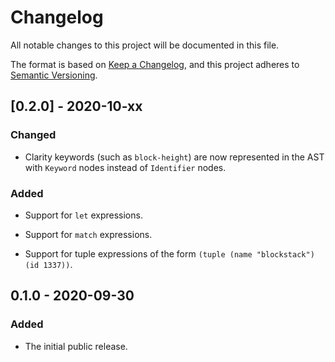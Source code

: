# Changelog

All notable changes to this project will be documented in this file.

The format is based on [Keep a Changelog](https://keepachangelog.com/en/1.0.0/),
and this project adheres to [Semantic Versioning](https://semver.org/spec/v2.0.0.html).

## [0.2.0] - 2020-10-xx

### Changed

- Clarity keywords (such as `block-height`) are now represented in the AST
  with `Keyword` nodes instead of `Identifier` nodes.

### Added

- Support for `let` expressions.

- Support for `match` expressions.

- Support for tuple expressions of the form `(tuple (name "blockstack") (id 1337))`.

## 0.1.0 - 2020-09-30

### Added

- The initial public release.

[0.1.1]: https://github.com/weavery/clarity.ml/compare/0.1.0...0.2.0
